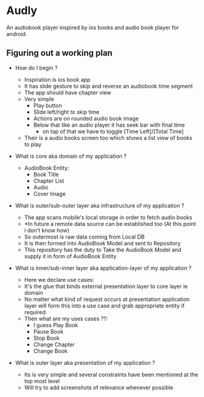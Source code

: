 # Audly

An audiobook player inspired by ios books and audio book player for android.

## Figuring out a working plan

- How do I begin ?
  - Inspiration is ios book app
  - It has slide gesture to skip and reverse an audiobook time segment
  - The app should have chapter view
  - Very simple
    - Play button 
    - Slide left/right to skip time
    - Actions are on rounded audio book image
    - Below that like an audio player it has seek bar with final time
      - on tap of that we have to toggle [Time Left]/[Total Time]
  - Their is a audio books screen too which shows a list view of books to play

- What is core aka domain of my application ?
  - AudioBook Entity:
    - Book Title
    - Chapter List
    - Audio
    - Cover Image
  
- What is outer/sub-outer layer aka infrastructure of my application ?
  - The app scans mobile's local storage in order to fetch audio books
  -  *In future a remote data source can be established too (At this point i don't know how)
  -  So outermost is raw data coming from Local DB
  -  It is then formed into AudioBook Model and sent to Repository
  -  This repository has the duty to Take the AudioBook Model and supply it in form of AudioBook Entity

- What is inner/sub-inner layer aka application-layer of my application ?
  - Here we declare use cases:
  - It's the glue that binds external presentation layer to core layer ie domain
  - No matter what kind of request occurs at presentation application layer will form this into a use case and grab appropriate entity if required.
  - Then what are my uses cases ??:
    - I guess Play Book
    - Pause Book
    - Stop Book
    - Change Chapter
    - Change Book
  
- What is outer layer aka presentation of my application ?
  - Its is very simple and several constraints have been mentioned at the top most level
  - Will try to add screenshots of relevance whenever possible